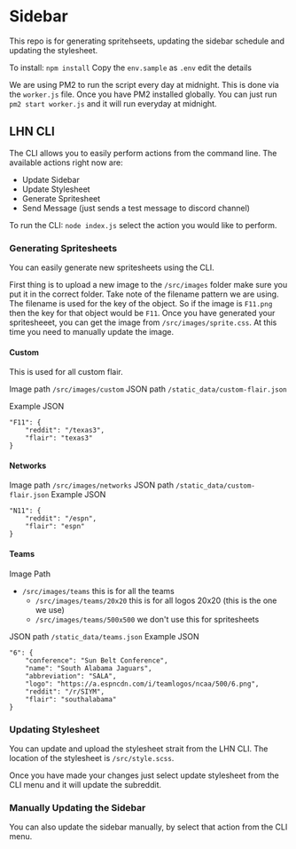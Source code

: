 
# Sidebar


This repo is for generating spritehseets, updating the sidebar schedule and updating the stylesheet.


To install:
`npm install`
Copy the `env.sample` as `.env` edit the details

We are using PM2 to run the script every day at midnight. This is done via the `worker.js` file. Once you have PM2 installed globally. You can just run `pm2 start worker.js` and it will run everyday at midnight.

## LHN CLI
The CLI allows you to easily perform actions from the command line. The available actions right now are:

 - Update Sidebar
 - Update Stylesheet
 - Generate Spritesheet
 - Send Message (just sends a test message to discord channel)

To run the CLI:
`node index.js` select the action you would like to perform.

### Generating Spritesheets
You can easily generate new spritesheets using the CLI.

First thing is to upload a new image to the `/src/images` folder make sure you put it in the correct folder. Take note of the filename pattern we are using. The filename is used for the key of the object. So if the image is `F11.png` then the key for that object would be `F11`. Once you have generated your spritesheeet, you can get the image from `/src/images/sprite.css`. At this time you need to manually update the image.

#### Custom
This is used for all custom flair.

Image path `/src/images/custom`
JSON path `/static_data/custom-flair.json`

Example JSON
```
"F11": {
	"reddit": "/texas3",
	"flair": "texas3"
}
```

#### Networks
Image path `/src/images/networks`
JSON path `/static_data/custom-flair.json`
Example JSON
```
"N11": {
	"reddit": "/espn",
	"flair": "espn"
}
```

#### Teams
 Image Path
 - `/src/images/teams` this is for all the teams
	 - `/src/images/teams/20x20` this is for all logos 20x20 (this is the one we use)
	 - `/src/images/teams/500x500` we don't use this for spritesheets

JSON path `/static_data/teams.json`
Example JSON
```
"6": {
    "conference": "Sun Belt Conference",
    "name": "South Alabama Jaguars",
    "abbreviation": "SALA",
    "logo": "https://a.espncdn.com/i/teamlogos/ncaa/500/6.png",
    "reddit": "/r/SIYM",
    "flair": "southalabama"
}
```

### Updating Stylesheet
You can update and upload the stylesheet strait from the LHN CLI. 
The location of the stylesheet is `/src/style.scss`.

Once you have made your changes just select update stylesheet from the CLI menu and it will update the subreddit.

### Manually Updating the Sidebar
You can also update the sidebar manually, by select that action from the CLI menu.
